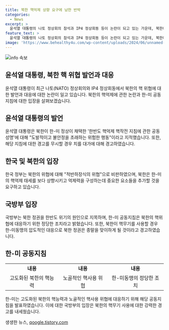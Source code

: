 ```yaml
---
title: 북한 핵억제 상향 요구에 남한 반박
categories:
  - News
excerpt: >
  윤석열 대통령의 나토 정상회의 참석과 IP4 정상회동 등이 논란이 되고 있는 가운데, 북한이 한미 핵억제 핵작전 지침에 대한 비판을 제기하고 있다. 북한 국방성 대변인은 미국과 한국의 태도를 비난하며 한미동맹의 핵억제 태세를 상향시키고 억제력을 강화하기를 요구했다. 이에 대해 한국 국방부는 북한의 주장을 부인하고, 한미의 합의된 공동지침을 북한의 핵능력과 핵사용 위협에 대응하는 정당한 조치로 주장했다. 국방부는 만약 북한이 핵사용을 시도한다면 한미동맹의 압도적인 대응으로 북한 정권이 종말을 맞이하게 될 것이라고 강력히 경고했다.
feature_text: >
  윤석열 대통령의 나토 정상회의 참석과 IP4 정상회동 등이 논란이 되고 있는 가운데, 북한이 한미 핵억제 핵작전 지침에 대한 비판을 제기하고 있다. 북한 국방성 대변인은 미국과 한국의 태도를 비난하며 한미동맹의 핵억제 태세를 상향시키고 억제력을 강화하기를 요구했다. 이에 대해 한국 국방부는 북한의 주장을 부인하고, 한미의 합의된 공동지침을 북한의 핵능력과 핵사용 위협에 대응하는 정당한 조치로 주장했다. 국방부는 만약 북한이 핵사용을 시도한다면 한미동맹의 압도적인 대응으로 북한 정권이 종말을 맞이하게 될 것이라고 강력히 경고했다.
image: 'https://www.behealthy4u.com/wp-content/uploads/2024/06/unnamed-file.png'
---
```


<p><img src="https://www.behealthy4u.com/wp-content/uploads/2024/06/unnamed-file.png" alt="info 속보" /></p>

<h2 data-ke-size="size26">윤석열 대통령, 북한 핵 위협 발언과 대응</h2>

<p data-ke-size="size16">윤석열 대통령이 최근 나토(NATO) 정상회의와 IP4 정상회동에서 북한의 핵 위협에 대한 발언과 대응에 대한 논란이 일고 있습니다. 북한의 핵억제에 관한 논란과 한-미 공동지침에 대한 입장을 살펴보겠습니다.</p>

<h2 data-ke-size="size24">윤석열 대통령의 발언</h2>

<p data-ke-size="size16">윤석열 대통령은 북한이 한-미 정상이 채택한 '한반도 핵억제 핵작전 지침에 관한 공동성명'에 대해 "도발적이고 불안정을 초래하는 위험한 행동"이라고 지적했습니다. 또한, 해당 지침에 대한 경고를 무시할 경우 치를 대가에 대해 경고하였습니다.</p>

<h2 data-ke-size="size24">한국 및 북한의 입장</h2>

<p data-ke-size="size16">한국 정부는 북한의 위협에 대해 "적반하장식의 위협"으로 비판하였으며, 북한은 한-미의 핵억제 태세를 보다 상향시키고 억제력을 구성하는데 중요한 요소들을 추가할 것을 요구하고 있습니다.</p>

<h2 data-ke-size="size24">국방부 입장</h2>

<p data-ke-size="size16">국방부는 북한 정권을 한반도 위기의 원인으로 지목하며, 한-미 공동지침은 북한의 핵위협에 대응하기 위한 정당한 조치라고 밝혔습니다. 또한, 북한이 핵무기를 사용할 경우 한-미동맹의 압도적인 대응으로 북한 정권은 종말을 맞이하게 될 것이라고 경고하였습니다.</p>

<h2 data-ke-size="size24">한-미 공동지침</h2>

<table>
    <tr>
        <td style="text-align: center; height: 17px;"><b>내용</b></td>
        <td style="text-align: center; height: 17px;"><b>내용</b></td>
        <td style="text-align: center; height: 17px;"><b>내용</b></td>
    </tr>
    <tr>
        <td style="text-align: center;">고도화된 북한의 핵능력</td>
        <td style="text-align: center;">노골적인 핵사용 위협</td>
        <td style="text-align: center;">한-미동맹의 정당한 조치</td>
    </tr>
</table>

<p data-ke-size="size16">한-미는 고도화된 북한의 핵능력과 노골적인 핵사용 위협에 대응하기 위해 해당 공동지침을 발표하였습니다. 이에 대한 국방부의 입장은 북한의 핵무기 사용에 대한 강력한 경고를 내세웠습니다.</p>
생생한 뉴스, <a href="https://qoogle.tistory.com" rel="dofollow">qoogle.tistory.com</a>


